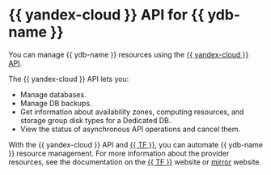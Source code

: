 # {{ yandex-cloud }} API for {{ ydb-name }}

You can manage {{ ydb-name }} resources using the [{{ yandex-cloud }} API](../../api-design-guide/).

The {{ yandex-cloud }} API lets you:

* Manage databases.
* Manage DB backups.
* Get information about availability zones, computing resources, and storage group disk types for a Dedicated DB.
* View the status of asynchronous API operations and cancel them.

With the {{ yandex-cloud }} API and [{{ TF }}](https://www.terraform.io/), you can automate {{ ydb-name }} resource management.
For more information about the provider resources, see the documentation on the [{{ TF }}](https://www.terraform.io/docs/providers/yandex/index.html) website or [mirror](https://registry.tfpla.net/providers/yandex-cloud/yandex/latest/docs) website.
